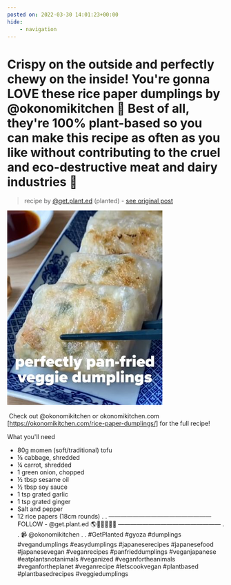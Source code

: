 ```yaml
---
posted on: 2022-03-30 14:01:23+00:00
hide:
    - navigation
---
```


# Crispy on the outside and perfectly chewy on the inside! You're gonna LOVE these rice paper dumplings by @okonomikitchen 🥟 Best of all, they're 100% plant-based so you can make this recipe as often as you like without contributing to the cruel and eco-destructive meat and dairy industries 🙌 

> recipe by [@get.plant.ed](https://www.instagram.com/get.plant.ed/) 
(planted) - [see original post](https://instagram.com/p/CbuwYp9hQey)

![](../img/get.plant.ed_30-03-2022_1403.png)

⁣
Check out @okonomikitchen or okonomikitchen.com [https://okonomikitchen.com/rice-paper-dumplings/] for the full recipe!

What you'll need 
- 80g momen (soft/traditional) tofu ⁣
- ⅛ cabbage, shredded ⁣
- ¼ carrot, shredded⁣
- 1 green onion, chopped⁣
- ½ tbsp sesame oil⁣
- ½ tbsp soy sauce⁣
- 1 tsp grated garlic⁣
- 1 tsp grated ginger⁣
- Salt and pepper⁣
- 12 rice papers (18cm rounds)⁣
.
.
—————————————————
FOLLOW - @get.plant.ed 🌎💪💪🏾💪🏼
—————————————————
.
.
📹 @okonomikitchen
.
.
\#GetPlanted \#gyoza \#dumplings \#vegandumplings \#easydumplings \#japaneserecipes \#japanesefood  \#japanesevegan \#veganrecipes \#panfrieddumplings \#veganjapanese \#eatplantsnotanimals \#veganized \#veganfortheanimals \#veganfortheplanet \#veganrecipe \#letscookvegan \#plantbased \#plantbasedrecipes \#veggiedumplings 